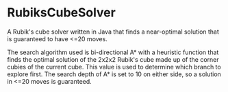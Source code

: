 # RubiksCubeSolver
A Rubik's cube solver written in Java that finds a near-optimal solution that is guaranteed to have <=20 moves. 

The search algorithm used is bi-directional A* with a heuristic function that finds the optimal solution of the 2x2x2 Rubik's cube made up of the corner cubies of the current cube. This value is used to determine which branch to explore first. The search depth of A* is set to 10 on either side, so a solution in  <=20 moves is guaranteed.

